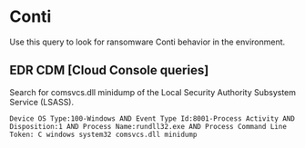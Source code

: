 # Conti

Use this query to look for ransomware Conti behavior in the environment.

## EDR CDM [Cloud Console queries]

Search for comsvcs.dll minidump of the Local Security Authority Subsystem Service (LSASS).

```
Device OS Type:100-Windows AND Event Type Id:8001-Process Activity AND Disposition:1 AND Process Name:rundll32.exe AND Process Command Line Token: C windows system32 comsvcs.dll minidump
```

